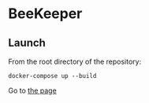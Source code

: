 # BeeKeeper

## Launch

From the root directory of the repository:

```shell
docker-compose up --build
```

Go to [the page](http://localhost:8001)